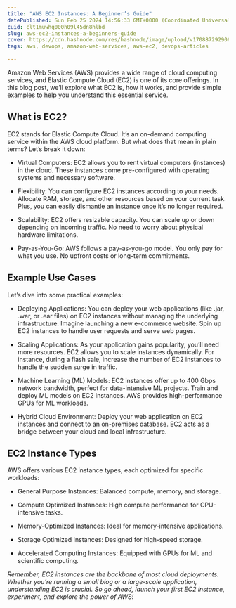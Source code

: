```yaml
---
title: "AWS EC2 Instances: A Beginner’s Guide"
datePublished: Sun Feb 25 2024 14:56:33 GMT+0000 (Coordinated Universal Time)
cuid: clt1muwhq000h09l45dn8hlbd
slug: aws-ec2-instances-a-beginners-guide
cover: https://cdn.hashnode.com/res/hashnode/image/upload/v1708872929062/ee648a4e-cd2f-47b8-a334-e16c9bdc2b01.png
tags: aws, devops, amazon-web-services, aws-ec2, devops-articles

---
```


Amazon Web Services (AWS) provides a wide range of cloud computing services, and Elastic Compute Cloud (EC2) is one of its core offerings. In this blog post, we’ll explore what EC2 is, how it works, and provide simple examples to help you understand this essential service.

## What is EC2?

EC2 stands for Elastic Compute Cloud. It’s an on-demand computing service within the AWS cloud platform. But what does that mean in plain terms? Let’s break it down:

* Virtual Computers: EC2 allows you to rent virtual computers (instances) in the cloud. These instances come pre-configured with operating systems and necessary software.
    
* Flexibility: You can configure EC2 instances according to your needs. Allocate RAM, storage, and other resources based on your current task. Plus, you can easily dismantle an instance once it’s no longer required.
    
* Scalability: EC2 offers resizable capacity. You can scale up or down depending on incoming traffic. No need to worry about physical hardware limitations.
    
* Pay-as-You-Go: AWS follows a pay-as-you-go model. You only pay for what you use. No upfront costs or long-term commitments.
    

## Example Use Cases

Let’s dive into some practical examples:

* Deploying Applications: You can deploy your web applications (like .jar, .war, or .ear files) on EC2 instances without managing the underlying infrastructure. Imagine launching a new e-commerce website. Spin up EC2 instances to handle user requests and serve web pages.
    
* Scaling Applications: As your application gains popularity, you’ll need more resources. EC2 allows you to scale instances dynamically. For instance, during a flash sale, increase the number of EC2 instances to handle the sudden surge in traffic.
    
* Machine Learning (ML) Models: EC2 instances offer up to 400 Gbps network bandwidth, perfect for data-intensive ML projects. Train and deploy ML models on EC2 instances. AWS provides high-performance GPUs for ML workloads.
    
* Hybrid Cloud Environment: Deploy your web application on EC2 instances and connect to an on-premises database. EC2 acts as a bridge between your cloud and local infrastructure.
    

## EC2 Instance Types

AWS offers various EC2 instance types, each optimized for specific workloads:

* General Purpose Instances: Balanced compute, memory, and storage.
    
* Compute Optimized Instances: High compute performance for CPU-intensive tasks.
    
* Memory-Optimized Instances: Ideal for memory-intensive applications.
    
* Storage Optimized Instances: Designed for high-speed storage.
    
* Accelerated Computing Instances: Equipped with GPUs for ML and scientific computing.
    

*Remember, EC2 instances are the backbone of most cloud deployments. Whether you’re running a small blog or a large-scale application, understanding EC2 is crucial. So go ahead, launch your first EC2 instance, experiment, and explore the power of AWS!*